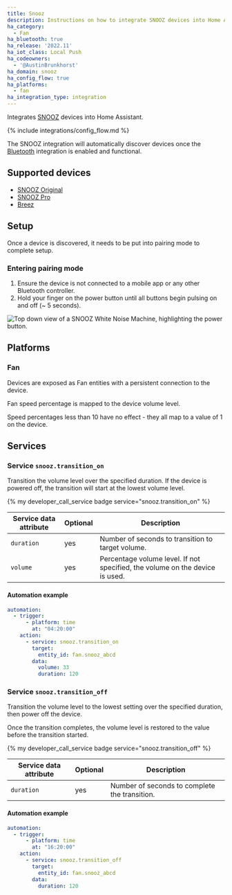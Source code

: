 ```yaml
---
title: Snooz
description: Instructions on how to integrate SNOOZ devices into Home Assistant.
ha_category:
  - Fan
ha_bluetooth: true
ha_release: '2022.11'
ha_iot_class: Local Push
ha_codeowners:
  - '@AustinBrunkhorst'
ha_domain: snooz
ha_config_flow: true
ha_platforms:
  - fan
ha_integration_type: integration
---
```


Integrates [SNOOZ](https://getsnooz.com/) devices into Home Assistant.

{% include integrations/config_flow.md %}

The SNOOZ integration will automatically discover devices once the [Bluetooth](/integrations/bluetooth) integration is enabled and functional.

## Supported devices

- [SNOOZ Original](https://getsnooz.com/products/snooz-white-noise-machine)
- [SNOOZ Pro](https://getsnooz.com/products/snooz-pro-white-noise-machine)
- [Breez](https://getsnooz.com/products/snooz-breez-smart-bedroom-fan-sound-machine)

## Setup

Once a device is discovered, it needs to be put into pairing mode to complete setup.

### Entering pairing mode

1. Ensure the device is not connected to a mobile app or any other Bluetooth controller.
2. Hold your finger on the power button until all buttons begin pulsing on and off (~ 5 seconds).

<p class='img'>
  <img src='/images/integrations/snooz/pairing_mode.jpg' alt='Top down view of a SNOOZ White Noise Machine, highlighting the power button.'>
</p>

## Platforms

### Fan

Devices are exposed as Fan entities with a persistent connection to the device.

Fan speed percentage is mapped to the device volume level.

<div class='note'>
Speed percentages less than 10 have no effect - they all map to a value of 1 on the device.
</div>

## Services

### Service `snooz.transition_on`

Transition the volume level over the specified duration. If the device is powered off, the transition will start at the lowest volume level.

{% my developer_call_service badge service="snooz.transition_on" %}

| Service data attribute | Optional | Description |
| ---------------------- | -------- | ----------- |
| `duration` | yes | Number of seconds to transition to target volume.
| `volume` | yes | Percentage volume level. If not specified, the volume on the device is used.

#### Automation example

```yaml
automation:
  - trigger:
      - platform: time
        at: "04:20:00"
    action:
      - service: snooz.transition_on
        target:
          entity_id: fan.snooz_abcd
        data:
          volume: 33
          duration: 120
```

### Service `snooz.transition_off`

Transition the volume level to the lowest setting over the specified duration, then power off the device.

<div class='note'>
Once the transition completes, the volume level is restored to the value before the transition started.
</div>

{% my developer_call_service badge service="snooz.transition_off" %}

| Service data attribute | Optional | Description |
| ---------------------- | -------- | ----------- |
| `duration` | yes | Number of seconds to complete the transition.

#### Automation example

```yaml
automation:
  - trigger:
      - platform: time
        at: "16:20:00"
    action:
      - service: snooz.transition_off
        target:
          entity_id: fan.snooz_abcd
        data:
          duration: 120
```
